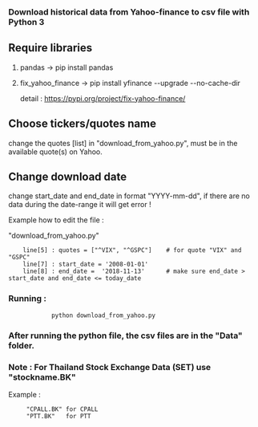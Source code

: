 ### Download historical data from Yahoo-finance to csv file with Python 3 

## Require libraries
1. pandas -> pip install pandas 
2. fix_yahoo_finance -> pip install yfinance --upgrade --no-cache-dir   
   
   detail : https://pypi.org/project/fix-yahoo-finance/ 

## Choose tickers/quotes name 
change the quotes [list] in "download_from_yahoo.py", must be in the available quote(s) on Yahoo. 

## Change download date 
change start_date and end_date in format "YYYY-mm-dd", if there are no data during the date-range it will get error ! 

Example how to edit the file :
 
"download_from_yahoo.py" 
        
        line[5] : quotes = ["^VIX", "^GSPC"]    # for quote "VIX" and "GSPC"
        line[7] : start_date = '2008-01-01'
        line[8] : end_date =  '2018-11-13'      # make sure end_date > start_date and end_date <= today_date

  ### Running : 
                python download_from_yahoo.py

### After running the python file, the csv files are in the "Data" folder.


### Note : For Thailand Stock Exchange Data (SET) use "stockname.BK"

Example : 
         
         "CPALL.BK" for CPALL
         "PTT.BK"   for PTT 
         


